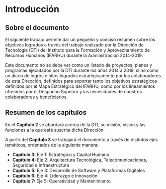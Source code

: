 # Introducción

## Sobre el documento

El siguiente trabajo permite dar un pequeño y conciso resumen sobre los objetivos logrados a través del trabajo realizado por la Dirección de Tecnología (DTI) del Instituto para la Formación y Aprovechamiento de Recursos Humanos (IFARHU) durante la Administración 2014-2019.

Este documento no se debe ver como un listado de proyectos, planes y programas ejecutados por la DTI durante los años 2014 a 2019, si no como un diario de logros e hitos logrados estratégicamente por los colaboradores de esta Dirección, definidos para soportar tanto los objetivos estratégicos definidos por el Mapa Estratégico del IFARHU, como por los lineamientos ofrecidos por el Despacho Superior y las necesidades de nuestros colaboradores y beneficiarios.

## Resumen de los capítulos

En el **Capítulo 2** se abordará acerca de la DTI, su misión, visión y las funciones a la que está suscrita dicha Dirección.

A partir del **Capítulo 3** se trabajará el documento a través de distintos ejes temáticos, ordenados de la siguiente manera:

- **Capítulo 3:** Eje 1: Estratégico y Capital Humano.
- **Capítulo 4:** Eje 2: Arquitectura Tecnológica, Telecomunicaciones, Seguridad e Infraestructura
- **Capítulo 5:** Eje 3: Desarrollo de Software y Plataformas Digitales
- **Capítulo 6:** Eje 4: Liderazgo e Innovación
- **Capítulo 7:** Eje 5: Operatividad y Mantenimiento